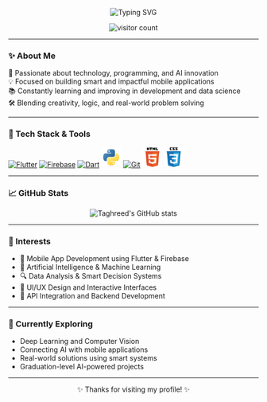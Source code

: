 <!-- Typing Animation -->
<p align="center">
  <img src="https://readme-typing-svg.herokuapp.com?font=Fira+Code&weight=600&size=24&pause=1000&center=true&vCenter=true&width=435&lines=Hi+there+👋;I'm+Taghreed+M.;Flutter+Dev+%7C+AI+Lover+%7C+Tech+Explorer" alt="Typing SVG" />
</p>

<!-- Visitor Counter -->
<p align="center">
  <img src="https://profile-counter.glitch.me/taghreedm/count.svg" alt="visitor count" />
</p>

---

### ✨ About Me

🚀 Passionate about technology, programming, and AI innovation  
💡 Focused on building smart and impactful mobile applications  
📚 Constantly learning and improving in development and data science  
🛠️ Blending creativity, logic, and real-world problem solving

---

### 💼 Tech Stack & Tools

<p align="left">
  <a href="https://flutter.dev" target="_blank"><img src="https://www.vectorlogo.zone/logos/flutterio/flutterio-icon.svg" width="40" title="Flutter"/></a>
  <a href="https://firebase.google.com/" target="_blank"><img src="https://www.vectorlogo.zone/logos/firebase/firebase-icon.svg" width="40" title="Firebase"/></a>
  <a href="https://dart.dev/" target="_blank"><img src="https://cdn.worldvectorlogo.com/logos/dart.svg" width="40" title="Dart"/></a>
  <a href="https://www.python.org" target="_blank"><img src="https://raw.githubusercontent.com/devicons/devicon/master/icons/python/python-original.svg" width="40" title="Python"/></a>
  <a href="https://git-scm.com/" target="_blank"><img src="https://www.vectorlogo.zone/logos/git-scm/git-scm-icon.svg" width="40" title="Git"/></a>
  <a href="https://www.w3.org/html/" target="_blank"><img src="https://raw.githubusercontent.com/devicons/devicon/master/icons/html5/html5-original-wordmark.svg" width="40" title="HTML5"/></a>
  <a href="https://www.w3schools.com/css/" target="_blank"><img src="https://raw.githubusercontent.com/devicons/devicon/master/icons/css3/css3-original-wordmark.svg" width="40" title="CSS3"/></a>
</p>

---

### 📈 GitHub Stats

<p align="center">
  <img src="https://github-readme-stats.vercel.app/api?username=taghreedm&show_icons=true&theme=radical" alt="Taghreed's GitHub stats" />
</p>

---

### 🎯 Interests

- 📱 Mobile App Development using Flutter & Firebase  
- 🧠 Artificial Intelligence & Machine Learning  
- 🔍 Data Analysis & Smart Decision Systems  
- 🎨 UI/UX Design and Interactive Interfaces  
- 💬 API Integration and Backend Development

---

### 🌱 Currently Exploring

- Deep Learning and Computer Vision  
- Connecting AI with mobile applications  
- Real-world solutions using smart systems  
- Graduation-level AI-powered projects

---

<p align="center">✨ Thanks for visiting my profile! ✨</p>

